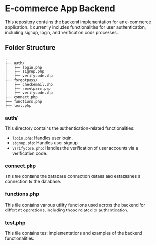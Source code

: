 # E-commerce App Backend

This repository contains the backend implementation for an e-commerce application. It currently includes functionalities for user authentication, including signup, login, and verification code processes.

## Folder Structure

```plaintext
.
├── auth/
│   ├── login.php
│   ├── signup.php
│   ├── verifycode.php
├── forgotpass/
│   ├── checkemail.php
│   ├── resetpass.php
│   ├── verifycode.php
├── connect.php
├── functions.php
├── test.php
```
### auth/

This directory contains the authentication-related functionalities:

- `login.php`: Handles user login.
- `signup.php`: Handles user signup.
- `verifycode.php`: Handles the verification of user accounts via a verification code.

### connect.php

This file contains the database connection details and establishes a connection to the database.

### functions.php

This file contains various utility functions used across the backend for different operations, including those related to authentication.

### test.php

This file contains test implementations and examples of the backend functionalities.
